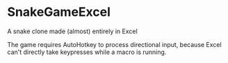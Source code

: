 # SnakeGameExcel
A snake clone made (almost) entirely in Excel

The game requires AutoHotkey to process directional input, because Excel can't directly take keypresses while a macro is running. 
